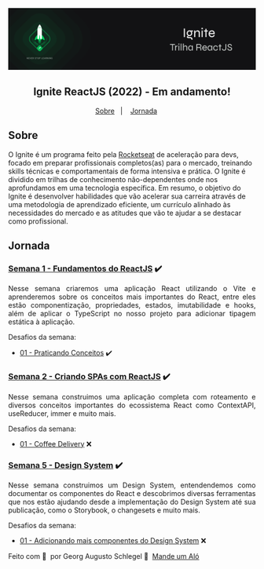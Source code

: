 <img alt="Ignite ReactJS" src="public/ignite-react.png" />
<h2 align="center">
  Ignite ReactJS (2022) - Em andamento!
</h2>

<p align="center">
  <a href="#Sobre">Sobre</a>&nbsp;&nbsp;&nbsp;|&nbsp;&nbsp;&nbsp;
  <a href="#Jornada">Jornada</a>&nbsp;&nbsp;&nbsp;&nbsp;&nbsp;&nbsp;
</p>

## Sobre
O Ignite é um programa feito pela [Rocketseat](https://rocketseat.com.br) de aceleração para devs, focado em preparar profissionais completos(as) para o mercado, treinando skills técnicas e comportamentais de forma intensiva e prática. O Ignite é dividido em trilhas de conhecimento não-dependentes onde nos aprofundamos em uma tecnologia específica. Em resumo, o objetivo do Ignite é desenvolver habilidades que vão acelerar sua carreira através de uma metodologia de aprendizado eficiente, um currículo alinhado às necessidades do mercado e as atitudes que vão te ajudar a se destacar como profissional.

## Jornada

### [Semana 1 - Fundamentos do ReactJS](https://github.com/georgaugusto/01-fundamentos-reactjs) ✔️
<p align="justify">
  Nesse semana criaremos uma aplicação React utilizando o Vite e aprenderemos sobre os conceitos mais importantes do React, entre eles estão componentização, propriedades, estados, imutabilidade e hooks, além de aplicar o TypeScript no nosso projeto para adicionar tipagem estática à aplicação.
</p>
Desafios da semana:

- [01 - Praticando Conceitos](https://github.com/georgaugusto/desafio-01-praticando-os-conceitos-do-reactjs) ✔️

### [Semana 2 - Criando SPAs com ReactJS](https://github.com/georgaugusto/02-ignite-timer) ✔️
<p align="justify">
  Nesse semana construimos uma aplicação completa com roteamento e diversos conceitos importantes do ecossistema React como ContextAPI, useReducer, immer e muito mais.
</p>
Desafios da semana:

- [01 - Coffee Delivery](https://github.com/georgaugusto/ignite-react-js) ❌

### [Semana 5 - Design System](https://github.com/georgaugusto/05-ignite-design-system) ✔️
<p align="justify">
  Nesse semana construimos um Design System, entendendemos como documentar os componentes do React e descobrimos diversas ferramentas que nos estão ajudando desde a implementação do Design System até sua publicação, como o Storybook, o changesets e muito mais.
</p>
Desafios da semana:

- [01 - Adicionando mais componentes do Design System](https://github.com/georgaugusto/ignite-react-js) ❌

Feito com 💜 &nbsp;por Georg Augusto Schlegel 👋 &nbsp;[Mande um Aló](https://www.linkedin.com/in/georgaugusto/)
